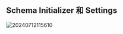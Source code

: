 ## Schema Initializer 和 Settings

![20240712115610](https://static-docs.nocobase.com/20240712115610.png)
